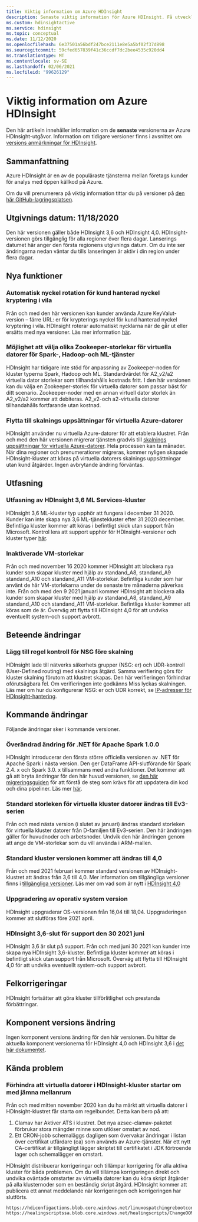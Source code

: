 ```yaml
---
title: Viktig information om Azure HDInsight
description: Senaste viktig information för Azure HDInsight. Få utvecklings tips och information för Hadoop, Spark, R Server, Hive med mera.
ms.custom: hdinsightactive
ms.service: hdinsight
ms.topic: conceptual
ms.date: 11/12/2020
ms.openlocfilehash: 6e37501a56bdf247bce2111e8e5a5bf02f37d898
ms.sourcegitcommit: 59cfed657839f41c36ccdf7dc2bee4535c920dd4
ms.translationtype: MT
ms.contentlocale: sv-SE
ms.lasthandoff: 02/06/2021
ms.locfileid: "99626129"
---
```

# <a name="azure-hdinsight-release-notes"></a>Viktig information om Azure HDInsight

Den här artikeln innehåller information om de **senaste** versionerna av Azure HDInsight-utgåvor. Information om tidigare versioner finns i avsnittet om [versions anmärkningar för HDInsight](hdinsight-release-notes-archive.md).

## <a name="summary"></a>Sammanfattning

Azure HDInsight är en av de populäraste tjänsterna mellan företags kunder för analys med öppen källkod på Azure.

Om du vill prenumerera på viktig information tittar du på versioner på [den här GitHub-lagringsplatsen](https://github.com/hdinsight/release-notes/releases).

## <a name="release-date-11182020"></a>Utgivnings datum: 11/18/2020

Den här versionen gäller både HDInsight 3,6 och HDInsight 4,0. HDInsight-versionen görs tillgänglig för alla regioner över flera dagar. Lanserings datumet här anger den första regionens utgivnings datum. Om du inte ser ändringarna nedan väntar du tills lanseringen är aktiv i din region under flera dagar.

## <a name="new-features"></a>Nya funktioner
### <a name="auto-key-rotation-for-customer-managed-key-encryption-at-rest"></a>Automatisk nyckel rotation för kund hanterad nyckel kryptering i vila
Från och med den här versionen kan kunder använda Azure KeyValut-version – färre URL: er för krypterings nyckel för kund hanterad nyckel kryptering i vila. HDInsight roterar automatiskt nycklarna när de går ut eller ersätts med nya versioner. Läs mer information [här](./disk-encryption.md).

### <a name="ability-to-select-different-zookeeper-virtual-machine-sizes-for-spark-hadoop-and-ml-services"></a>Möjlighet att välja olika Zookeeper-storlekar för virtuella datorer för Spark-, Hadoop-och ML-tjänster
HDInsight har tidigare inte stöd för anpassning av Zookeeper-noden för kluster typerna Spark, Hadoop och ML. Standardvärdet för A2_v2/a2 virtuella dator storlekar som tillhandahålls kostnads fritt. I den här versionen kan du välja en Zookeeper-storlek för virtuella datorer som passar bäst för ditt scenario. Zookeeper-noder med en annan virtuell dator storlek än A2_v2/a2 kommer att debiteras. A2_v2-och a2-virtuella datorer tillhandahålls fortfarande utan kostnad.

### <a name="moving-to-azure-virtual-machine-scale-sets"></a>Flytta till skalnings uppsättningar för virtuella Azure-datorer
HDInsight använder nu virtuella Azure-datorer för att etablera klustret. Från och med den här versionen migrerar tjänsten gradvis till [skalnings uppsättningar för virtuella Azure-datorer](../virtual-machine-scale-sets/overview.md). Hela processen kan ta månader. När dina regioner och prenumerationer migreras, kommer nyligen skapade HDInsight-kluster att köras på virtuella datorers skalnings uppsättningar utan kund åtgärder. Ingen avbrytande ändring förväntas.

## <a name="deprecation"></a>Utfasning
### <a name="deprecation-of-hdinsight-36-ml-services-cluster"></a>Utfasning av HDInsight 3,6 ML Services-kluster
HDInsight 3,6 ML-kluster typ upphör att fungera i december 31 2020. Kunder kan inte skapa nya 3,6 ML-tjänstekluster efter 31 2020 december. Befintliga kluster kommer att köras i befintligt skick utan support från Microsoft. Kontrol lera att support upphör för HDInsight-versioner och kluster typer [här](./hdinsight-component-versioning.md#available-versions).

### <a name="disabled-vm-sizes"></a>Inaktiverade VM-storlekar
Från och med november 16 2020 kommer HDInsight att blockera nya kunder som skapar kluster med hjälp av standand_A8, standand_A9 standand_A10 och standand_A11 VM-storlekar. Befintliga kunder som har använt de här VM-storlekarna under de senaste tre månaderna påverkas inte. Från och med den 9 2021 januari kommer HDInsight att blockera alla kunder som skapar kluster med hjälp av standand_A8, standand_A9 standand_A10 och standand_A11 VM-storlekar. Befintliga kluster kommer att köras som de är. Överväg att flytta till HDInsight 4,0 för att undvika eventuellt system-och support avbrott.

## <a name="behavior-changes"></a>Beteende ändringar
### <a name="add-nsg-rule-checking-before-scaling-operation"></a>Lägg till regel kontroll för NSG före skalning
HDInsight lade till nätverks säkerhets grupper (NSG: er) och UDR-kontroll (User-Defined routing) med skalnings åtgärd. Samma verifiering görs för kluster skalning förutom att klustret skapas. Den här verifieringen förhindrar oförutsägbara fel. Om verifieringen inte godkänns Miss lyckas skalningen. Läs mer om hur du konfigurerar NSG: er och UDR korrekt, se [IP-adresser för HDInsight-hantering](./hdinsight-management-ip-addresses.md).

## <a name="upcoming-changes"></a>Kommande ändringar
Följande ändringar sker i kommande versioner.

### <a name="breaking-change-for-net-for-apache-spark-100"></a>Överändrad ändring för .NET för Apache Spark 1.0.0
HDInsight introducerar den första större officiella versionen av .NET för Apache Spark i nästa version. Den ger DataFrame API-slutförande för Spark 2.4. x och Spark 3.0. x tillsammans med andra funktioner. Det kommer att gå att bryta ändringar för den här huvud versionen, se [den här migreringsguiden](https://github.com/dotnet/spark/blob/master/docs/migration-guide.md#upgrading-from-microsoftspark-0x-to-10) för att förstå de steg som krävs för att uppdatera din kod och dina pipeliner. Läs mer [här](https://docs.microsoft.com/azure/hdinsight/spark/spark-dotnet-version-update#using-net-for-apache-spark-v10-in-hdinsight).

### <a name="default-cluster-vm-size-will-be-changed-to-ev3-family"></a>Standard storleken för virtuella kluster datorer ändras till Ev3-serien
Från och med nästa version (i slutet av januari) ändras standard storleken för virtuella kluster datorer från D-familjen till Ev3-serien. Den här ändringen gäller för huvudnoder och arbetsnoder. Undvik den här ändringen genom att ange de VM-storlekar som du vill använda i ARM-mallen.

### <a name="default-cluster-version-will-be-changed-to-40"></a>Standard kluster versionen kommer att ändras till 4,0
Från och med 2021 februari kommer standard versionen av HDInsight-klustret att ändras från 3,6 till 4,0. Mer information om tillgängliga versioner finns i [tillgängliga versioner](./hdinsight-component-versioning.md#available-versions). Läs mer om vad som är nytt i [HDInsight 4,0](./hdinsight-version-release.md)

### <a name="os-version-upgrade"></a>Uppgradering av operativ system version
HDInsight uppgraderar OS-versionen från 16,04 till 18,04. Uppgraderingen kommer att slutföras före 2021 april.

### <a name="hdinsight-36-end-of-support-on-june-30-2021"></a>HDInsight 3,6-slut för support den 30 2021 juni
HDInsight 3,6 är slut på support. Från och med juni 30 2021 kan kunder inte skapa nya HDInsight 3,6-kluster. Befintliga kluster kommer att köras i befintligt skick utan support från Microsoft. Överväg att flytta till HDInsight 4,0 för att undvika eventuellt system-och support avbrott.

## <a name="bug-fixes"></a>Felkorrigeringar
HDInsight fortsätter att göra kluster tillförlitlighet och prestanda förbättringar. 

## <a name="component-version-change"></a>Komponent versions ändring
Ingen komponent versions ändring för den här versionen. Du hittar de aktuella komponent versionerna för HDInsight 4,0 och HDInsight 3,6 i [det här dokumentet](./hdinsight-component-versioning.md).

## <a name="known-issues"></a>Kända problem
### <a name="prevent-hdinsight-cluster-vms-from-rebooting-periodically"></a>Förhindra att virtuella datorer i HDInsight-kluster startar om med jämna mellanrum

Från och med mitten november 2020 kan du ha märkt att virtuella datorer i HDInsight-klustret får starta om regelbundet. Detta kan bero på att:

1.  Clamav har Aktiver ATS i klustret. Det nya azsec-clamav-paketet förbrukar stora mängder minne som utlöser omstart av nod. 
2.  Ett CRON-jobb schemaläggs dagligen som övervakar ändringar i listan över certifikat utfärdare (ca) som används av Azure-tjänster. När ett nytt CA-certifikat är tillgängligt lägger skriptet till certifikatet i JDK förtroende lager och schemalägger en omstart.

HDInsight distribuerar korrigeringar och tillämpar korrigering för alla aktiva kluster för båda problemen. Om du vill tillämpa korrigeringen direkt och undvika oväntade omstarter av virtuella datorer kan du köra skript åtgärder på alla klusternoder som en beständig skript åtgärd. HDInsight kommer att publicera ett annat meddelande när korrigeringen och korrigeringen har slutförts.
```
https://hdiconfigactions.blob.core.windows.net/linuxospatchingrebootconfigv02/replace_cacert_script.sh
https://healingscriptssa.blob.core.windows.net/healingscripts/ChangeOOMPolicyAndApplyLatestConfigForClamav.sh
```
